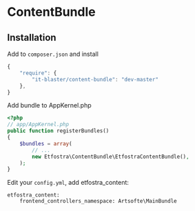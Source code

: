 # ContentBundle

## Installation
Add to `composer.json` and install

```js
{
    "require": {
        "it-blaster/content-bundle": "dev-master"
	},
}
```

Add bundle to AppKernel.php
``` php
<?php
// app/AppKernel.php
public function registerBundles()
{
    $bundles = array(
        // ...
        new Etfostra\ContentBundle\EtfostraContentBundle(),
    );
}
```
    
Edit your `config.yml`, add etfostra_content:

    etfostra_content:
        frontend_controllers_namespace: Artsofte\MainBundle